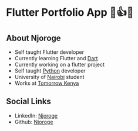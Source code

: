 # Flutter Portfolio App 👏👍🔥


## About Njoroge
- Self taught Flutter developer
- Currently learning Flutter and [Dart](https://www.dartlang.org)
- Currently working on a flutter project
- Self taught [Python](https://www.python.org) developer
- University of [Nairobi](https://www.uonbi.ac.ke) student
- Works at [Tomorrow Kenya](https://tomorrow.co.ke)

## Social Links
- LinkedIn: [Njoroge](https://www.linkedin.com/in/kagemanjoroge/)
- Github: [Njoroge](https://www.github.com/kagemanjoroge/)



  





